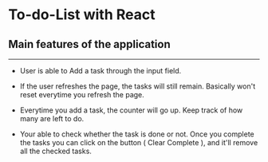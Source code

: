 # To-do-List with React

## Main features of the application

***

* User is able to Add a task through the input field.

* If the user refreshes the page, the tasks will still remain. Basically won't reset everytime you refresh the page.

* Everytime you add a task, the counter will go up. Keep track of how many are left to do.

* Your able to check whether the task is done or not. Once you complete the tasks you can click on the button ( Clear Complete ), and it'll remove all the checked tasks.

